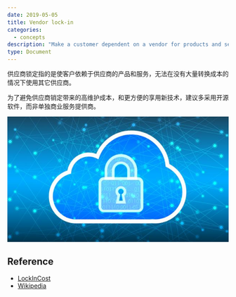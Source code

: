 ```yaml
---
date: 2019-05-05
title: Vendor lock-in
categories:
  - concepts
description: "Make a customer dependent on a vendor for products and services"
type: Document
---
```


供应商锁定指的是使客户依赖于供应商的产品和服务，无法在没有大量转换成本的情况下使用其它供应商。

为了避免供应商销定带来的高维护成本，和更方便的享用新技术，建议多采用开源软件，而非单独商业服务提供商。

![Vendor lock-in](/images/post/vendor-lock-in.jpeg)

## Reference
* [LockInCost](https://martinfowler.com/bliki/LockInCost.html)
* [Wikipedia](https://en.wikipedia.org/wiki/Vendor_lock-in)